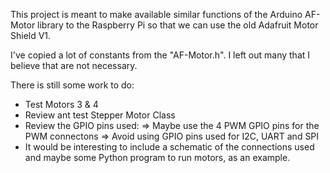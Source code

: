 This project is meant to make available similar functions of the Arduino AF-Motor library to the Raspberry Pi so that we can use the old Adafruit Motor Shield V1.


I've copied a lot of constants from the "AF-Motor.h". I left out many that I believe that are not necessary.

There is still some work to do:
- Test Motors 3 & 4
- Review ant test Stepper Motor Class
- Review the GPIO pins used:
	=> Maybe use the 4 PWM GPIO pins for the PWM connectons
	=> Avoid using GPIO pins used for I2C, UART and SPI
- It would be interesting to include a schematic of the connections used and maybe some Python program to run motors, as an example.

